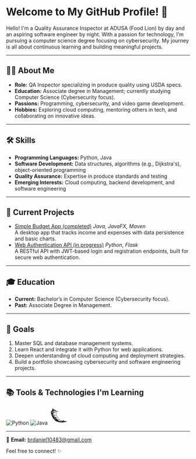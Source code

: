 # Welcome to My GitHub Profile! 🌟  

Hello! I'm a Quality Assurance Inspector at ADUSA (Food Lion) by day and an aspiring software engineer by night. With a passion for technology, I'm pursuing a computer science degree focusing on cybersecurity. My journey is all about continuous learning and building meaningful projects.  

---

## 👨‍💻 **About Me**  
- **Role:** QA Inspector specializing in produce quality using USDA specs.  
- **Education:** Associate degree in Management; currently studying Computer Science (Cybersecurity focus).  
- **Passions:** Programming, cybersecurity, and video game development.  
- **Hobbies:** Exploring cloud computing, mentoring others in tech, and collaborating on innovative ideas.  

---

## 🛠️ **Skills**  
- **Programming Languages:** Python, Java  
- **Software Development:** Data structures, algorithms (e.g., Dijkstra's), object-oriented programming  
- **Quality Assurance:** Expertise in produce standards and testing  
- **Emerging Interests:** Cloud computing, backend development, and software engineering  

---

## 🚀 **Current Projects**  
- [Simple Budget App (completed)](https://github.com/BRobDan/simple-budget-app) *Java, JavaFX, Maven*  
  A desktop app that tracks income and expenses with data persistence and basic charts.
- [Web Authentication API (in progress)](https://github.com/BRobDan/web_authenticator) *Python, Flask*  
  A RESTful API with JWT-based login and registration endpoints, built for secure web authentication.

---

## 🎓 **Education**  
- **Current:** Bachelor’s in Computer Science (Cybersecurity focus).  
- **Past:** Associate Degree in Management.  

---

## 🥅 **Goals**  
1. Master SQL and database management systems.  
2. Learn React and integrate it with Python for web applications.  
3. Deepen understanding of cloud computing and deployment strategies.  
4. Build a portfolio showcasing cybersecurity and software engineering projects.  

---

## 📚 **Tools & Technologies I'm Learning**  
<p>
  <img src="https://cdn.jsdelivr.net/gh/devicons/devicon/icons/python/python-original.svg" alt="Python" width="50" height="50" /> <img src="https://cdn.jsdelivr.net/gh/devicons/devicon/icons/java/java-original.svg" alt="Java" width="50" height="50" /> <img src="https://raw.githubusercontent.com/devicons/devicon/6910f0503efdd315c8f9b858234310c06e04d9c0/icons/flask/flask-original.svg" alt="Flask" width="50" height="50" />
</p>

---

📧 **Email:** [brdaniel10483@gmail.com](mailto:brdaniel10483@gmail.com)

Feel free to connect! ✨  
